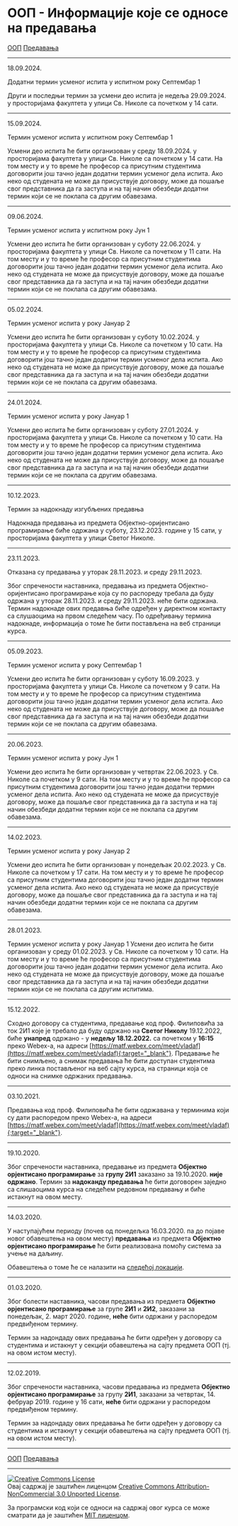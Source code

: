 # ООП - Информације које се односе на предавања

[ООП](../../README.md) [Предавања](../README.md)

---

18.09.2024.

Додатни термин усменог испита у испитном року Септембар 1

Други и последњи термин за усмени део испита је недеља 29.09.2024. у просторијама факултета у улици Св. Николе са почетком у 14 сати.

---

15.09.2024.

Термин усменог испита у испитном року Септембар 1

Усмени део испита ће бити организован у среду 18.09.2024. у просторијама факултета у улици Св. Николе са почетком у 14 сати. На том месту и у то време ће професор са присутним студентима договорити још тачно један додатни термин усменог дела испита. Ако неко од студената не може да присуствује договору, може да пошаље свог представника да га заступа и на тај начин обезбеди додатни термин који се не поклапа са другим обавезама.

---

09.06.2024.

Термин усменог испита у испитном року Јун 1

Усмени део испита ће бити организован у суботу 22.06.2024. у просторијама факултета у улици Св. Николе са почетком у 11 сати. На том месту и у то време ће професор са присутним студентима договорити још тачно један додатни термин усменог дела испита. Ако неко од студената не може да присуствује договору, може да пошаље свог представника да га заступа и на тај начин обезбеди додатни термин који се не поклапа са другим обавезама.

---

05.02.2024.

Термин усменог испита у року Јануар 2

Усмени део испита ће бити организован у суботу 10.02.2024. у просторијама факултета у улици Св. Николе са почетком у 10 сати. На том месту и у то време ће професор са присутним студентима договорити још тачно један додатни термин усменог дела испита. Ако неко од студената не може да присуствује договору, може да пошаље свог представника да га заступа и на тај начин обезбеди додатни термин који се не поклапа са другим обавезама.

---

24.01.2024.

Термин усменог испита у року Јануар 1

Усмени део испита ће бити организован у суботу 27.01.2024. у просторијама факултета у улици Св. Николе са почетком у 10 сати. На том месту и у то време ће професор са присутним студентима договорити још тачно један додатни термин усменог дела испита. Ако неко од студената не може да присуствује договору, може да пошаље свог представника да га заступа и на тај начин обезбеди додатни термин који се не поклапа са другим обавезама.

---

10.12.2023.

Термин за надокнаду изгубљених предавња

Надокнада предавања из предмета Објектно-оријентисано програмирање биће одржана у суботу, 23.12.2023. године у 15 сати, у просторијама факултета у улици Светог Николе.

---

23.11.2023.

Отказана су предавања у уторак 28.11.2023. и среду 29.11.2023.

Због спречености наставника, предавања из предмета Објектно-оријентисано програмирање која су по распореду требала да буду одржана у уторак 28.11.2023. и среду 29.11.2023. неће бити одржана. Термин надокнаде ових предавња биће одређен у директном контакту са слушаоцима на првом следећем часу. По одређивању термина надокнаде, информација о томе ће бити постављена на веб страници курса.

---

05.09.2023.

Термин усменог испита у року Септембар 1

Усмени део испита ће бити организован у суботу 16.09.2023. у просторијама факултета у улици Св. Николе са почетком у 9 сати. На том месту и у то време ће професор са присутним студентима договорити још тачно један додатни термин усменог дела испита. Ако неко од студената не може да присуствује договору, може да пошаље свог представника да га заступа и на тај начин обезбеди додатни термин који се не поклапа са другим обавезама.

---

20.06.2023.

Термин усменог испита у року Јун 1

Усмени део испита ће бити организован у четвртак 22.06.2023. у Св. Николе са почетком у 9 сати. На том месту и у то време ће професор са присутним студентима договорити још тачно један додатни термин усменог дела испита. Ако неко од студената не може да присуствује договору, може да пошаље свог представника да га заступа и на тај начин обезбеди додатни термин који се не поклапа са другим обавезама.

---

14.02.2023.

Термин усменог испита у року Јануар 2

Усмени део испита ће бити организован у понедељак 20.02.2023. у Св. Николе са почетком у 17 сати. На том месту и у то време ће професор са присутним студентима договорити још тачно један додатни термин усменог дела испита. Ако неко од студената не може да присуствује договору, може да пошаље свог представника да га заступа и на тај начин обезбеди додатни термин који се не поклапа са другим обавезама.

---

28.01.2023.

Термин усменог испита у року Јануар 1
Усмени део испита ће бити организован у среду 01.02.2023. у Св. Николе са почетком у 10 сати. На том месту и у то време ће професор са присутним студентима договорити још тачно један додатни термин усменог дела испита. Ако неко од студената не може да присуствује договору, може да пошаље свог представника да га заступа и на тај начин обезбеди додатни термин који се не поклапа са другим испитима.

---

15.12.2022.

Сходно договору са студентима, предавање код проф. Филиповића за ток 2И1 које је требало да буду одржано на **Светог Николу** 19.12.2022, биће **унапред** одржано - у **недељу 18.12.2022.** са почетком у **16:15**  преко Webex-a, на адреси [https://matf.webex.com/meet/vladaf](https://matf.webex.com/meet/vladaf){:target="_blank"}. Предавање ће бити снимљено, а снимак предавања ће бити доступан студентима преко линка постављеног на веб сајту курса, на страници која се односи на снимке одржаних предавања.

---

03.10.2021.

Предавања код проф. Филиповића ће бити одржавана у терминима који су дати распоредом преко Webex-a, на адреси [https://matf.webex.com/meet/vladaf](https://matf.webex.com/meet/vladaf){:target="_blank"}.

---

19.10.2020.

Због спречености наставника, предавање из предмета **Објектно орјентисано програмирање** за **групу 2И1** заказано за 19.10.2020. **није одржано**. Термин за **надоканду предавања**  ће бити договорен заједно са слишаоцима курса на следећем редовном предавању и биће истакнут на овом месту.

---

14.03.2020.

У наступајућем периоду (почев од понедељка 16.03.2020. па до појаве новог обавештења на овом месту) **предавања** из предмета **Објектно орјентисано програмирање** ће бити реализована помоћу система за учење на даљину.

Обавештења о томе ће се налазити на [следећој локацији](../casovi-uzivo/README-2019-2020.md).

---

01.03.2020.

Због болести наставника, часови предавања из предмета **Објектно орјентисано програмирање** за групе **2И1** и **2И2**, заказани за понедељак, 2. март 2020. године, **неће** бити одржани у распоредом предвиђеном термину.

Термин за надондаду ових предавања ће бити одређен у договору са студентима и истакнут у секцији обавештења на сајту предмета ООП (тј. на овом истом месту).

---

12.02.2019.

Због спречености наставника, часови предавања из предмета **Објектно орјентисано програмирање** за групу **2И1**, заказани за четвртак, 14. фебруар 2019. године у 16 сати, **неће** бити одржани у распоредом предвиђеном термину.

Термин за надондаду ових предавања ће бити одређен у договору са студентима и истакнут у секцији обавештења на сајту предмета ООП (тј. на овом истом месту).

---

[ООП](../../README.md) [Предавања](../README.md)

---

<a rel="license" href="http://creativecommons.org/licenses/by-nc/3.0/"><img alt="Creative Commons License" style="border-width:0" src="https://i.creativecommons.org/l/by-nc/3.0/88x31.png" /></a><br />Овај садржај је заштићен лиценцом <a rel="license" href="http://creativecommons.org/licenses/by-nc/3.0/">Creative Commons Attribution-NonCommercial 3.0 Unported License</a>.

За програмски код који се односи на садржај овог курса се може сматрати да је заштићен [MIT лиценцом](/LICENSE).